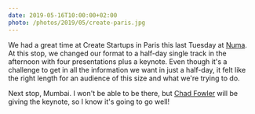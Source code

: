 ```yaml
---
date: 2019-05-16T10:00:00+02:00
photo: /photos/2019/05/create-paris.jpg
---
```


We had a great time at Create Startups in Paris this last Tuesday at [Numa](https://www.numa.co/). At this stop, we changed our format to a half-day single track in the afternoon with four presentations plus a keynote. Even though it's a challenge to get in all the information we want in just a half-day, it felt like the right length for an audience of this size and what we're trying to do.

Next stop, Mumbai. I won't be able to be there, but [Chad Fowler](https://twitter.com/chadfowler) will be giving the keynote, so I know it's going to go well!
